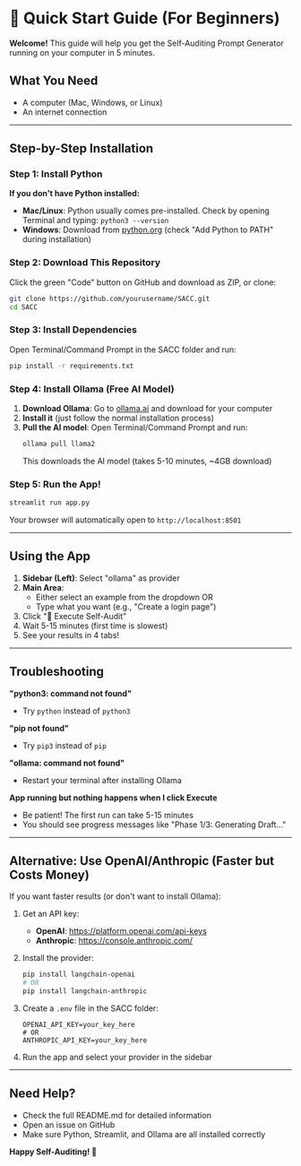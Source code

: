 # 🚀 Quick Start Guide (For Beginners)

**Welcome!** This guide will help you get the Self-Auditing Prompt Generator running on your computer in 5 minutes.

## What You Need

- A computer (Mac, Windows, or Linux)
- An internet connection

---

## Step-by-Step Installation

### Step 1: Install Python

**If you don't have Python installed:**

- **Mac/Linux**: Python usually comes pre-installed. Check by opening Terminal and typing: `python3 --version`
- **Windows**: Download from [python.org](https://www.python.org/downloads/) (check "Add Python to PATH" during installation)

### Step 2: Download This Repository

Click the green "Code" button on GitHub and download as ZIP, or clone:

```bash
git clone https://github.com/yourusername/SACC.git
cd SACC
```

### Step 3: Install Dependencies

Open Terminal/Command Prompt in the SACC folder and run:

```bash
pip install -r requirements.txt
```

### Step 4: Install Ollama (Free AI Model)

1. **Download Ollama**: Go to [ollama.ai](https://ollama.ai) and download for your computer
2. **Install it** (just follow the normal installation process)
3. **Pull the AI model**: Open Terminal/Command Prompt and run:
   ```bash
   ollama pull llama2
   ```
   This downloads the AI model (takes 5-10 minutes, ~4GB download)

### Step 5: Run the App!

```bash
streamlit run app.py
```

Your browser will automatically open to `http://localhost:8501`

---

## Using the App

1. **Sidebar (Left)**: Select "ollama" as provider
2. **Main Area**:
   - Either select an example from the dropdown OR
   - Type what you want (e.g., "Create a login page")
3. Click "🚀 Execute Self-Audit"
4. Wait 5-15 minutes (first time is slowest)
5. See your results in 4 tabs!

---

## Troubleshooting

**"python3: command not found"**

- Try `python` instead of `python3`

**"pip not found"**

- Try `pip3` instead of `pip`

**"ollama: command not found"**

- Restart your terminal after installing Ollama

**App running but nothing happens when I click Execute**

- Be patient! The first run can take 5-15 minutes
- You should see progress messages like "Phase 1/3: Generating Draft..."

---

## Alternative: Use OpenAI/Anthropic (Faster but Costs Money)

If you want faster results (or don't want to install Ollama):

1. Get an API key:

   - **OpenAI**: https://platform.openai.com/api-keys
   - **Anthropic**: https://console.anthropic.com/

2. Install the provider:

   ```bash
   pip install langchain-openai
   # OR
   pip install langchain-anthropic
   ```

3. Create a `.env` file in the SACC folder:

   ```
   OPENAI_API_KEY=your_key_here
   # OR
   ANTHROPIC_API_KEY=your_key_here
   ```

4. Run the app and select your provider in the sidebar

---

## Need Help?

- Check the full README.md for detailed information
- Open an issue on GitHub
- Make sure Python, Streamlit, and Ollama are all installed correctly

**Happy Self-Auditing! 🎉**
